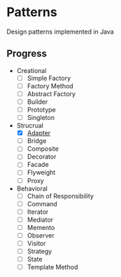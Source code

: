 # Patterns
Design patterns implemented in Java

## Progress
* Creational
    - [ ] Simple Factory 
    - [ ] Factory Method
    - [ ] Abstract Factory
    - [ ] Builder
    - [ ] Prototype
    - [ ] Singleton
* Strucrual
    - [x] [Adapter](adapter/README.md)
    - [ ] Bridge
    - [ ] Composite
    - [ ] Decorator
    - [ ] Facade
    - [ ] Flyweight
    - [ ] Proxy
* Behavioral
    - [ ] Chain of Responsibility
    - [ ] Command
    - [ ] Iterator
    - [ ] Mediator
    - [ ] Memento
    - [ ] Observer
    - [ ] Visitor
    - [ ] Strategy
    - [ ] State
    - [ ] Template Method